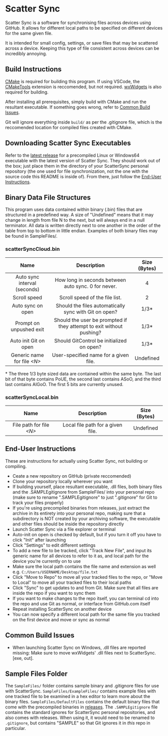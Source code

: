 # Scatter Sync
Scatter Sync is a software for synchronising files across devices using GitHub. It allows for different local paths to be specified on different devices for the same given file.

It is intended for small config, settings, or save files that may be scattered across a device. Keeping this type of file consistent across devices can be incredibly annoying.

## Build Instructions
[CMake](https://cmake.org/) is required for building this program. If using VSCode, the [CMakeTools](https://marketplace.visualstudio.com/items?itemName=ms-vscode.cmake-tools) extension is reccomended, but not required. [wxWidgets](https://wxwidgets.org/) is also required for building.

After installing all prerequisites, simply build with CMake and run the resultant executable. If something goes wrong, refer to [Common Build Issues](#common-build-issues).

Git will ignore everything inside `build/` as per the .gitignore file, which is the reccomended location for compiled files created with CMake.

## Downloading Scatter Sync Executables
Refer to the [latest release](https://github.com/TehhX/ScatterSync/releases/latest) for a precompiled Linux or Windows64 executable with the latest version of Scatter Sync. They should work out of the box; just place them in the directory of your ScatterSync personal repository (the one used for file synchronization, not the one with the source code this README is inside of). From there, just follow the [End-User Instructions](#end-user-instructions).

## Binary Data File Structures
This program uses data contained within binary (.bin) files that are structured in a predefined way. A size of "Undefined" means that it may change in length from file N to the next, but will always end in a null terminator. All data is written directly next to one another in the order of the table from top to bottom in little endian. Examples of both binary files may be found in SampleFiles/.

### scatterSyncCloud.bin
|                 Name                |                              Description                             | Size (Bytes) |
|:-----------------------------------:|:--------------------------------------------------------------------:|:------------:|
|     Auto sync interval (seconds)    |          How long in seconds between auto sync. 0 for never.         |       4      |
|             Scroll speed            |                    Scroll speed of the file list.                    |       2      |
|          Auto sync on open          |         Should the files automatically sync with Git on open?        |      1/3*    |
|       Prompt on unpushed exit       | Should the user be prompted if they attempt to exit without pushing? |      1/3*    |
|        Auto init Git on open        |               Should GitControl be initialized on open?              |      1/3*    |
|    Generic name for file *\<N\>*    |                 User-specified name for a given file.                |   Undefined  |

\* The three 1/3 byte sized data are contained within the same byte. The last bit of that byte contains PoUE, the second last contains ASoO, and the third last contains AIGoO. The first 5 bits are currently unused.

### scatterSyncLocal.bin
|               Name               |                   Description                  | Size (Bytes) |
|:--------------------------------:|:----------------------------------------------:|:------------:|
|    File path for file *\<N\>*    |        Local file path for a given file.       |   Undefined  |

## End-User Instructions
These are instructions for actually using Scatter Sync, not building or compiling.

* Ceate a new repository on GitHub (private reccomended)
* Clone your repository locally wherever you want
* If building yourself, place resultant executable, .dll files, both binary files and the .SAMPLEgitignore from SampleFiles/ into your personal repo (make sure to rename ".SAMPLEgitignore" to just ".gitignore" for Git to track your files properly)
* If you're using precompiled binaries from releases, just extract the archive in its entirety into your personal repo, making sure that a subdirectory is NOT created by your archiving software, the executable and other files should be inside the repository directly
* Launch Scatter Sync via a file explorer or terminal
* Auto-init on open is checked by default, but if you turn it off you have to click "Init" after launching
* Click "Settings" to edit different settings
* To add a new file to be tracked, click "Track New File", and input its generic name for all devices to refer to it as, and local path for the device you're currently on to use
* Make sure the local path contains the file name and extension as well e.g. `C:/Users/USERNAME/Desktop/file.txt`
* Click "Move to Repo" to move all your tracked files to the repo, or "Move to Local" to move all your tracked files to their local paths
* Click "Sync" to get updates to and from Git. Make sure that all files are inside the repo if you want to sync them
* If you want to make changes to the repo itself, you can terminal cd into the repo and use Git as normal, or interface from GitHub.com itself
* Repeat installing ScatterSync on another device
* You can now specify a different local path for the same file you tracked on the first device and move or sync as normal

## Common Build Issues
* When launching Scatter Sync on Windows, .dll files are reported missing: Make sure to move wxWidgets' .dll files next to ScatterSync.[exe, out].

## Sample Files Folder
The `SampleFiles/` folder contains sample binary and .gitignore files for use with ScatterSync. `SampleFiles/ExampleFiles/` contains example files with one tracked file to be examined in a hex editor to learn more about the binary files. `SampleFiles/DefaultFiles` contains the default binary files that come with the precompiled binaries in [releases](https://github.com/TehhX/ScatterSync/releases). The `.SAMPLEgitignore` file contains the standard ignores for ScatterSync personal repositories, and also comes with releases. When using it, it would need to be renamed to `.gitignore`, but contains "SAMPLE" so that Git ignores it in *this* repo in particular.
